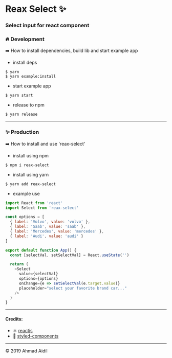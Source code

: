 # Reax Select ✨
### Select input for react component

### 🔥 Development
➡️ How to install dependencies, build lib and start example app
* install deps 
```terminal
$ yarn
$ yarn example:install
```
* start example app
```terminal
$ yarn start
```
* release to npm
```terminal
$ yarn release
```
---
### ✨ Production

➡️ How to install and use 'reax-select'
* install using npm
```terminal
$ npm i reax-select
```
* install using yarn
```terminal
$ yarn add reax-select
```
* example use
```js
import React from 'react'
import Select from 'reax-select'

const options = [
  { label: 'Volvo', value: 'volvo' },
  { label: 'Saab', value: 'saab' },
  { label: 'Mercedes', value: 'mercedes' },
  { label: 'Audi', value: 'audi' }
]

export default function App() {
  const [selectVal, setSelectVal] = React.useState('')

  return (
    <Select
      value={selectVal}
      options={options}
      onChange={e => setSelectVal(e.target.value)}
      placeholder="select your favorite brand car..."
    />
  )
}
```
---
#### Credits:
* ⚛️ [reactjs](https://reactjs.org/)
* 💅 [styled-components](https://www.styled-components.com/)
---
&copy; 2019 Ahmad Aidil

